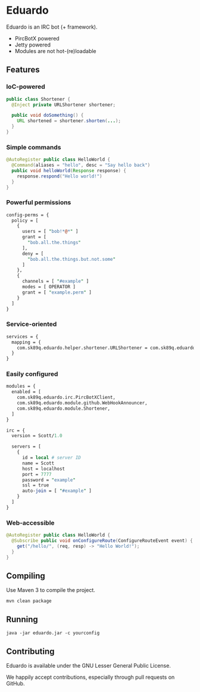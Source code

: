 Eduardo
=======

Eduardo is an IRC bot (+ framework).

* PircBotX powered
* Jetty powered
* Modules are not hot-(re)loadable

Features
--------

### IoC-powered

```java
public class Shortener {
  @Inject private URLShortener shortener;

  public void doSomething() {
    URL shortened = shortener.shorten(...);
  }
}
```

### Simple commands

```java
@AutoRegister public class HelloWorld {
  @Command(aliases = "hello", desc = "Say hello back")
  public void helloWorld(Response response) {
    response.respond("Hello world!")
  }
}
```

### Powerful permissions

```perl
config-perms = {
  policy = [
    {
      users = [ "bob!*@*" ]
      grant = [
        "bob.all.the.things"
      ],
      deny = [
        "bob.all.the.things.but.not.some"
      ]
    },
    {
      channels = [ "#example" ]
      modes = [ OPERATOR ]
      grant = [ "example.perm" ]
    }
  ]
}
```

### Service-oriented

```perl
services = {
  mapping = {
    com.sk89q.eduardo.helper.shortener.URLShortener = com.sk89q.eduardo.helper.shortener.BitlyShortener
  }
}
```

### Easily configured

```perl
modules = {
  enabled = [
    com.sk89q.eduardo.irc.PircBotXClient,
    com.sk89q.eduardo.module.github.WebHookAnnouncer,
    com.sk89q.eduardo.module.Shortener,
  ]
}

irc = {
  version = Scott/1.0

  servers = [
    {
      id = local # server ID
      name = Scott
      host = localhost
      port = 7777
      password = "example"
      ssl = true
      auto-join = [ "#example" ]
    }
  ]
}
```

### Web-accessible

```java
@AutoRegister public class HelloWorld {
  @Subscribe public void onConfigureRoute(ConfigureRouteEvent event) {
    get("/hello/", (req, resp) -> "Hello World!");
  }
}

```

Compiling
---------

Use Maven 3 to compile the project.

    mvn clean package


Running
-------

    java -jar eduardo.jar -c yourconfig

Contributing
------------

Eduardo is available under the GNU Lesser General Public License.

We happily accept contributions, especially through pull requests on GitHub.

